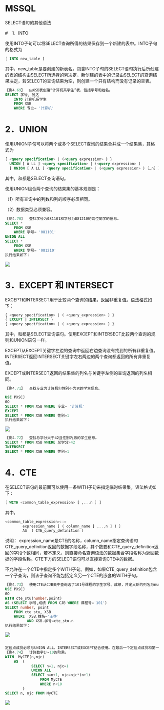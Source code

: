 # MSSQL

SELECT语句的其他语法




#　1．INTO

使用INTO子句可以将SELECT查询所得的结果保存到一个新建的表中。INTO子句的格式为
```sql
[ INTO new_table ]
```
其中，new_table是要创建的新表名。包含INTO子句的SELECT语句执行后所创建的表的结构由SELECT所选择的列决定，新创建的表中的记录由SELECT的查询结果决定，若SELECT的查询结果为空，则创建一个只有结构而没有记录的空表。

```sql
【例4.69】  由XSB表创建“计算机系学生”表，包括学号和姓名。
SELECT 学号, 姓名
	INTO 计算机系学生
	FROM XSB
	WHERE 专业= '计算机'
```


# 2．UNION

使用UNION子句可以将两个或多个SELECT查询的结果合并成一个结果集，其格式为
```sql
{ <query specification> | (<query expression> ) }
  UNION [ A LL ] <query specification> | (<query expression> )
  [ UNION [ A LL ] <query specification> | (<query expression> ) […n] ]
```
其中，<query specification>和<query expression>都是SELECT查询语句。

使用UNION组合两个查询的结果集的基本规则是： 

（1）所有查询中的列数和列的顺序必须相同。

（2）数据类型必须兼容。 


```sql
【例4.70】  查找学号为081101和学号为081210的两位同学的信息。
SELECT *
	FROM XSB
	WHERE 学号= '081101'
UNION ALL
SELECT *
	FROM XSB
	WHERE 学号= '081210'
执行结果如下：
```
![](https://raw.githubusercontent.com/ZanderZhao/images/master/img2019/20191119234553.png)



# 3．EXCEPT 和 INTERSECT

EXCEPT和INTERSECT用于比较两个查询的结果，返回非重复值。语法格式如下：
```sql
{ <query_specification> | ( <query_expression> ) } 
{ EXCEPT | INTERSECT }
{ <query_specification> | ( <query_expression> ) }
```
其中，<query specification>和<query expression>都是SELECT查询语句。使用EXCEPT和INTERSECT比较两个查询的规则和UNION语句一样。

EXCEPT从EXCEPT关键字左边的查询中返回右边查询没有找到的所有非重复值。INTERSECT返回INTERSECT关键字左右两边的两个查询都返回的所有非重复值。

EXCEPT或INTERSECT返回的结果集的列名与关键字左侧的查询返回的列名相同。


```sql
【例4.71】  查找专业为计算机但性别不为男的学生信息。

USE PXSCJ
GO
SELECT * FROM XSB WHERE 专业= '计算机'
EXCEPT
SELECT * FROM XSB WHERE 性别=1
执行结果如下：
```

![](https://raw.githubusercontent.com/ZanderZhao/images/master/img2019/20191119234720.png)


```sql
【例4.72】  查找总学分大于42且性别为男的学生信息。
SELECT * FROM XSB WHERE 总学分>42
INTERSECT
SELECT * FROM XSB WHERE 性别=1
```


# 4．CTE

在SELECT语句的最前面可以使用一条WITH子句来指定临时结果集，语法格式如下：
```sql
[ WITH <common_table_expression> [ ,...n ] ]
```
其中，
```sql
<common_table_expression>::=
        expression_name [ ( column_name [ ,...n ] ) ]
    	AS  ( CTE_query_definition )
```
说明：
expression_name是CTE的名称，column_name指定查询语句CTE_query_definition返回的数据字段名称，其个数要和CTE_query_definition返回的字段个数相同，若不定义，则直接命名查询语法的数据集合字段名称为返回数据的字段名称。CTE下方的SELECT语句可以直接查询CTE中的数据。

不允许在一个CTE中指定多个WITH子句。例如，如果CTE_query_definition包含一个子查询，则该子查询不能包括定义另一个CTE的嵌套的WITH子句。



```sql
【例4.73】  使用CTE从CJB表中查询选了101号课程的学生学号、成绩，并定义新的列名为number、point。再使用SELECT语句从CTE和XSB中查询姓名为“王林”的学生学号和成绩情况。
USE PXSCJ
GO
WITH cte_stu(number,point)
AS (SELECT 学号,成绩 FROM CJB WHERE 课程号='101')
SELECT number, point 
	FROM cte_stu, XSB 
	WHERE  XSB.姓名='王林' 
		  AND XSB.学号=cte_stu.n
执行结果如下：
```
![](https://raw.githubusercontent.com/ZanderZhao/images/master/img2019/20191119234900.png)


```sql

定位点成员必须与UNION ALL、INTERSECT或EXCEPT结合使用。在最后一个定位点成员和第一个递归成员之间，以及组合多个递归成员时，只能使用UNION ALL运算符。递归CTE中所有成员的数据字段必须完全一致。递归成员的FROM子句只能引用一次递归CTE的名称。在递归成员的CTE_query_definition中不允许出现下列项：
【例4.74】  计算数字1～10的阶乘。
WITH  MyCTE(n,njc) 
	AS	(
 			SELECT n=1, njc=1
 			UNION ALL
 			SELECT n=n+1, njc=njc*(n+1) 
				FROM MyCTE 
				WHERE n<10
		)
SELECT n, njc FROM MyCTE

```

![](https://raw.githubusercontent.com/ZanderZhao/images/master/img2019/20191119235154.png)











